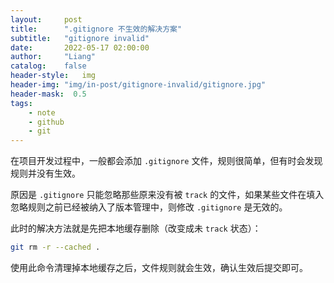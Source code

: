 ```yaml
---
layout:     post
title:      ".gitignore 不生效的解决方案"
subtitle:   "gitignore invalid"
date:       2022-05-17 02:00:00
author:     "Liang"
catalog:    false
header-style:   img
header-img: "img/in-post/gitignore-invalid/gitignore.jpg"
header-mask:  0.5
tags:
    - note
    - github
    - git
---
```


在项目开发过程中，一般都会添加 `.gitignore` 文件，规则很简单，但有时会发现规则并没有生效。

原因是 `.gitignore` 只能忽略那些原来没有被 `track` 的文件，如果某些文件在填入忽略规则之前已经被纳入了版本管理中，则修改 `.gitignore` 是无效的。

此时的解决方法就是先把本地缓存删除（改变成未 `track` 状态）：

```bash
git rm -r --cached .
```

使用此命令清理掉本地缓存之后，文件规则就会生效，确认生效后提交即可。